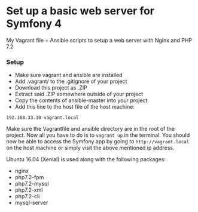 # Set up a basic web server for Symfony 4
My Vagrant file + Ansible scripts to setup a web server with Nginx and PHP 7.2

### Setup
* Make sure vagrant and ansible are installed
* Add .vagrant/ to the .gitignore of your project
* Download this project as .ZIP
* Extract said .ZIP somewhere outside of your project
* Copy the contents of ansible-master into your project. 
* Add this line to the host file of the host machine:
```
192.168.33.10 vagrant.local
```
Make sure the Vagrantfile and ansible directory are in the root of the project.
Now all you have to do is to `vagrant up` in the terminal.
You should now be able to access the Symfony app by going to `http://vagrant.local` on the host machine or simply visit the above mentioned ip address.

Ubuntu 16.04 (Xenial) is used along with the following packages: 
* nginx
* php7.2-fpm
* php7.2-mysql
* php7.2-xml
* php7.2-cli
* mysql-server
